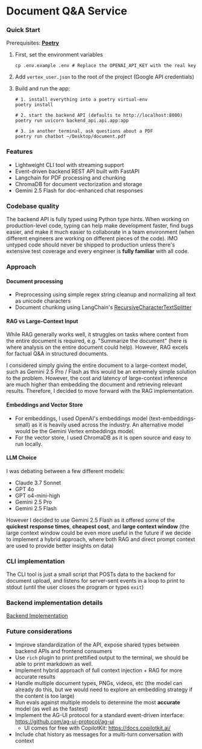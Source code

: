 # Document Q&A Service

### Quick Start

Prerequisites: [**Poetry**](https://python-poetry.org/docs/)

1. First, set the environment variables
    ```
    cp .env.example .env # Replace the OPENAI_API_KEY with the real key
    ```

2. Add `vertex_user.json` to the root of the project (Google API credentials)

3. Build and run the app:

    ```
    # 1. install everything into a poetry virtual-env
    poetry install

    # 2. start the backend API (defaults to http://localhost:8000)
    poetry run uvicorn backend_api.api.app:app

    # 3. in another terminal, ask questions about a PDF
    poetry run chatbot ~/Desktop/document.pdf
    ```

### Features
- Lightweight CLI tool with streaming support
- Event-driven backend REST API built with FastAPI
- Langchain for PDF processing and chunking
- ChromaDB for document vectorization and storage
- Gemini 2.5 Flash for doc-enhanced chat responses

### Codebase quality
The backend API is fully typed using Python type hints. When working on production-level code, typing can help make development faster, find bugs easier, and make it much easier to collaborate in a team environment (when different engineers are working on different pieces of the code). IMO untyped code should never be shipped to production unless there's extensive test coverage and every engineer is **fully familiar** with all code. 

### Approach
#### Document processing
- Preprocessing using simple regex string cleanup and normalizing all text as unicode characters
- Document chunking using LangChain's [RecursiveCharacterTextSplitter](https://python.langchain.com/api_reference/text_splitters/character/langchain_text_splitters.character.RecursiveCharacterTextSplitter.html)

#### RAG vs Large-Context Input
While RAG generally works well, it struggles on tasks where context from the entire document is required, e.g. "Summarize the document" (here is where analysis on the entire document could help). However, RAG excels for factual Q&A in structured documents.

I considered simply giving the entire document to a large-context model, such as Gemini 2.5 Pro / Flash as this would be an extremely simple solution to the problem. However, the cost and latency of large-context inference are much higher than embedding the document and retrieving relevant results. Therefore, I decided to move forward with the RAG implementation.

#### Embeddings and Vector Store
- For embeddings, I used OpenAI's embeddings model (text-embeddings-small) as it is heavily used across the industry. An alternative model would be the Gemini Vertex embeddings model.
- For the vector store, I used ChromaDB as it is open source and easy to run locally.

#### LLM Choice
I was debating between a few different models:
- Claude 3.7 Sonnet
- GPT 4o
- GPT o4-mini-high
- Gemini 2.5 Pro
- Gemini 2.5 Flash

However I decided to use Gemini 2.5 Flash as it offered some of the **quickest response times**, **cheapest cost**, and **large context window** (the large context window could be even more useful in the future if we decide to implement a hybrid approach, where both RAG and direct prompt context are used to provide better insights on data)

### CLI implementation
The CLI tool is just a small script that POSTs data to the backend for document upload, and listens for server-sent events in a loop to print to stdout (until the user closes the program or types `exit`)

### Backend implementation details
[Backend Implementation](backend/README.md)

### Future considerations
- Improve standardization of the API, expose shared types between backend APIs and frontend consumers
- Use `rich` plugin to print prettified output to the terminal, we should be able to print markdown as well.
- Implement hybrid approach of full context injection + RAG for more accurate results
- Handle multiple document types, PNGs, videos, etc (the model can already do this, but we would need to explore an embedding strategy if the content is too large)
- Run evals against multiple models to determine the most **accurate** model (as well as the fastest)
- Implement the AG-UI protocol for a standard event-driven interface: https://github.com/ag-ui-protocol/ag-ui
    - UI comes for free with CopilotKit: https://docs.copilotkit.ai/
- Include chat history as messages for a multi-turn conversation with context
